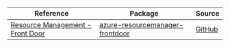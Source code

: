 | Reference | Package | Source |
|---|---|---|
|[Resource Management - Front Door](resourcemanager-frontdoor-readme.md)|[azure-resourcemanager-frontdoor](https://repo1.maven.org/maven2/com/azure/resourcemanager/azure-resourcemanager-frontdoor)|[GitHub](https://github.com/Azure/azure-sdk-for-java)|
